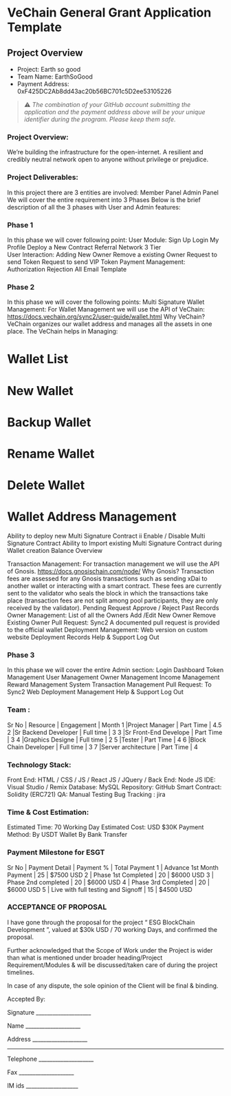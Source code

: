 # VeChain General Grant Application Template

## Project Overview 

- Project: Earth so good
- Team Name: EarthSoGood
- Payment Address: 0xF425DC2Ab8dd43ac20b56BC701c5D2ee53105226

> ⚠️ *The combination of your GitHub account submitting the application and the payment address above will be your unique identifier during the program. Please keep them safe.*

### Project Overview:
We’re building the infrastructure for the open-internet. A resilient and credibly neutral network open to anyone without privilege or prejudice.

### Project Deliverables:
In this project there are 3 entities are involved:
Member Panel
Admin Panel
We will cover the entire requirement into 3 Phases Below is the brief description of all the 3 phases with User and Admin features:


### Phase 1 
In this phase we will cover following point:
User Module: 
Sign Up 
Login
My Profile
Deploy a New Contract
Referral
Network
3 Tier  
User Interaction:
Adding New Owner
Remove a existing Owner
Request to send Token
Request to send VIP Token
Payment Management:
Authorization
Rejection
All Email Template

### Phase 2 

In this phase we will cover the following points:
Multi Signature Wallet Management: 
For Wallet Management we will use the API of VeChain:
https://docs.vechain.org/sync2/user-guide/wallet.html
Why VeChain?
VeChain organizes our wallet address and manages all the assets in one place.
The VeChain helps in Managing:
# Wallet List
# New Wallet
# Backup Wallet
# Rename Wallet
# Delete Wallet
# Wallet Address Management
   
Ability to deploy new Multi Signature Contract ii
Enable / Disable Multi Signature Contract
Ability to Import existing Multi Signature Contract during Wallet creation
Balance Overview


Transaction Management:
For transaction management we will use the API of Gnosis.
https://docs.gnosischain.com/node/ 
Why Gnosis? 
Transaction fees are assessed for any Gnosis transactions such as sending xDai to another wallet or interacting with a smart contract. These fees are currently sent to the validator who seals the block in which the transactions take place (transaction fees are not split among pool participants, they are only received by the validator). 
Pending Request
Approve / Reject
Past Records
Owner Management: 
List of all the Owners
Add /Edit New Owner
Remove Existing Owner
Pull Request: Sync2 
A documented pull request is provided to the official wallet
Deployment Management:
Web version on custom website
Deployment Records
Help & Support
Log Out

### Phase 3

In this phase we will cover the entire Admin section:
Login 
Dashboard
Token Management
User Management
Owner Management 
Income Management
Reward Management System
Transaction Management
Pull Request: To Sync2
Web Deployment Management
Help & Support
Log Out


### Team :
Sr No | Resource                 | Engagement    |  Month
1     |Project Manager           | Part Time     | 4.5
2     |Sr Backend Developer      | Full time     | 3
3     |Sr Front-End Develope     | Part Time     | 3
4     |Graphics Designe          | Full time     | 2
5     |Tester                    | Part Time     | 4
6     |Block Chain Developer     | Full time     | 3
7     |Server architecture       | Part Time     | 4


### Technology Stack:
Front End: HTML / CSS / JS / React JS / JQuery / 
Back End: Node JS 
IDE: Visual Studio / Remix
Database: MySQL
Repository: GitHub
Smart Contract: Solidity (ERC721)
QA: Manual Testing
Bug Tracking : jira

### Time & Cost Estimation:
Estimated Time:  70 Working Day 
Estimated Cost: USD $30K 
Payment Method: 
By USDT Wallet
By Bank Transfer



### Payment Milestone for ESGT
Sr No | Payment Detail                           | Payment %     | Total Payment
1     | Advance 1st Month Payment                | 25            | $7500  USD
2     | Phase 1st Completed                      | 20            | $6000  USD
3     | Phase 2nd completed                      | 20            | $6000  USD
4     | Phase 3rd Completed                      | 20            | $6000  USD
5     | Live with full testing and Signoff       | 15            | $4500  USD


### ACCEPTANCE OF PROPOSAL

I have gone through the proposal for the project “ ESG BlockChain Development ”, valued at $30k USD / 70 working Days, and confirmed the proposal.

Further acknowledged that the Scope of Work under the Project is wider than what is mentioned under broader heading/Project Requirement/Modules & will be discussed/taken care of during the project timelines.

In case of any dispute, the sole opinion of the Client will be final & binding.

	
Accepted By:

Signature			____________________

Name				____________________

Address			____________________

____________________

Telephone			____________________

Fax				____________________

IM ids				___________________



